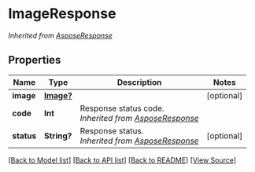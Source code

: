 ﻿# ImageResponse


*Inherited from [AsposeResponse](AsposeResponse.md)*
## Properties
Name | Type | Description | Notes
------------ | ------------- | ------------- | -------------
**image** | [**Image?**](Image.md) |  | [optional]
**code** | **Int** | Response status code.<br />*Inherited from [AsposeResponse](AsposeResponse.md)* | 
**status** | **String?** | Response status.<br />*Inherited from [AsposeResponse](AsposeResponse.md)* | [optional]

[[Back to Model list]](../README.md#documentation-for-models) [[Back to API list]](../README.md#documentation-for-api-endpoints) [[Back to README]](../README.md) [[View Source]](../AsposePdfCloud/Models/ImageResponse.swift)

